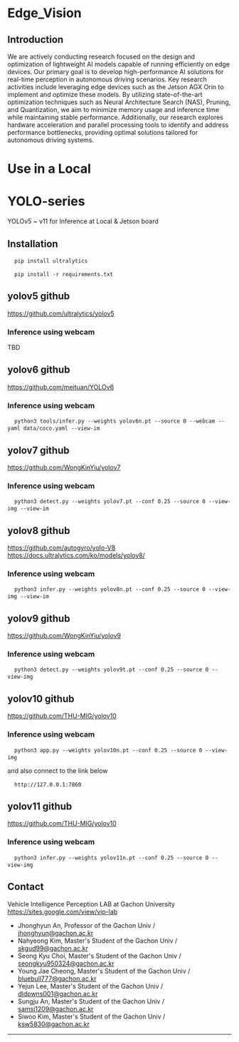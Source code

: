 # Edge_Vision
## Introduction
We are actively conducting research focused on the design and optimization of lightweight AI models capable of running efficiently on edge devices. Our primary goal is to develop high-performance AI solutions for real-time perception in autonomous driving scenarios. Key research activities include leveraging edge devices such as the Jetson AGX Orin to implement and optimize these models. By utilizing state-of-the-art optimization techniques such as Neural Architecture Search (NAS), Pruning, and Quantization, we aim to minimize memory usage and inference time while maintaining stable performance.
Additionally, our research explores hardware acceleration and parallel processing tools to identify and address performance bottlenecks, providing optimal solutions tailored for autonomous driving systems.

# Use in a Local
# YOLO-series
YOLOv5 ~ v11 for Inference at Local & Jetson board

## Installation
<pre> <code> pip install ultralytics </code> </pre>
<pre> <code> pip install -r requirements.txt </code> </pre>

## yolov5 github
https://github.com/ultralytics/yolov5
### Inference using webcam
TBD

## yolov6 github
https://github.com/meituan/YOLOv6
### Inference using webcam
<pre> <code> python3 tools/infer.py --weights yolov6n.pt --source 0 --webcam --yaml data/coco.yaml --view-im </code> </pre>

## yolov7 github
https://github.com/WongKinYiu/yolov7
### Inference using webcam
<pre> <code> python3 detect.py --weights yolov7.pt --conf 0.25 --source 0 --view-img --view-im </code> </pre>

## yolov8 github
https://github.com/autogyro/yolo-V8
https://docs.ultralytics.com/ko/models/yolov8/
### Inference using webcam
<pre> <code> python3 infer.py --weights yolov8n.pt --conf 0.25 --source 0 --view-img --view-im </code> </pre>

## yolov9 github
https://github.com/WongKinYiu/yolov9
### Inference using webcam
<pre> <code> python3 detect.py --weights yolov9t.pt --conf 0.25 --source 0 --view-img </code> </pre>

## yolov10 github
https://github.com/THU-MIG/yolov10
### Inference using webcam
<pre> <code> python3 app.py --weights yolov10n.pt --conf 0.25 --source 0 --view-img </code> </pre>
and also connect to the link below
<pre> <code> http://127.0.0.1:7860 </code> </pre>

## yolov11 github
https://github.com/THU-MIG/yolov10
### Inference using webcam
<pre> <code> python3 infer.py --weights yolov11n.pt --conf 0.25 --source 0 --view-img </code> </pre>

## Contact
Vehicle Intelligence Perception LAB at Gachon University <https://sites.google.com/view/vip-lab>

 - Jhonghyun An, Professor of the Gachon Univ / jhonghyun@gachon.ac.kr
 - Nahyeong Kim, Master's Student of the Gachon Univ / skgud99@gachon.ac.kr
 - Seong Kyu Choi, Master's Student of the Gachon Univ / seongkyu950324@gachon.ac.kr
 - Young Jae Cheong, Master's Student of the Gachon Univ / bluebull777@gachon.ac.kr
 - Yejun Lee, Master's Student of the Gachon Univ / dldpwns001@gachon.ac.kr
 - Sungju An, Master's Student of the Gachon Univ / samsj1209@gachon.ac.kr
 - Siwoo Kim, Master's Student of the Gachon Univ / ksw5830@gachon.ac.kr

-------------
